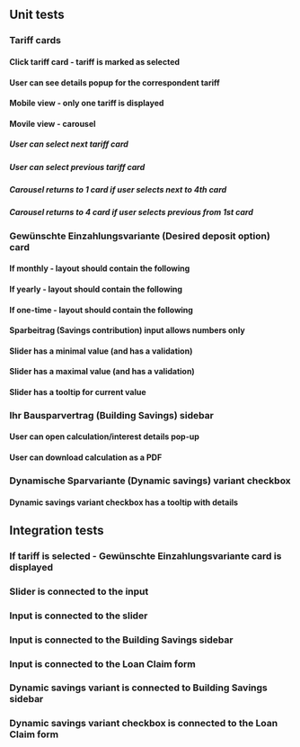 ## Unit tests
### Tariff cards
#### Click tariff card - tariff is marked as selected
#### User can see details popup for the correspondent tariff
#### Mobile view - only one tariff is displayed
#### Movile view - carousel
##### User can select next tariff card
##### User can select previous tariff card
##### Carousel returns to 1 card if user selects next to 4th card
##### Carousel returns to 4 card if user selects previous from 1st card

### Gewünschte Einzahlungsvariante (Desired deposit option) card
#### If monthly - layout should contain the following
#### If yearly - layout should contain the following
#### If one-time - layout should contain the following
#### Sparbeitrag (Savings contribution) input allows numbers only
#### Slider has a minimal value (and has a validation)
#### Slider has a maximal value (and has a validation)
#### Slider has a tooltip for current value

### Ihr Bausparvertrag (Building Savings) sidebar
#### User can open calculation/interest details pop-up
#### User can download calculation as a PDF

### Dynamische Sparvariante (Dynamic savings) variant checkbox
#### Dynamic savings variant checkbox has a tooltip with details


## Integration tests
### If tariff is selected - Gewünschte Einzahlungsvariante card is displayed
### Slider is connected to the input
### Input is connected to the slider
### Input is connected to the Building Savings sidebar
### Input is connected to the Loan Claim form
### Dynamic savings variant is connected to Building Savings sidebar
### Dynamic savings variant checkbox is connected to the Loan Claim form
